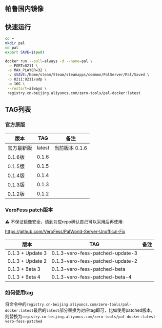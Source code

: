 帕鲁国内镜像
----

## 快速运行
```bash
cd ~
mkdir pal
cd pal
export SAVE=$(pwd)

docker run --pull=always -d --name=pal \
 -e PORT=8211 \
 -e MAX_PLAYER=32 \
 -v $SAVE:/home/steam/Steam/steamapps/common/PalServer/Pal/Saved \
 -p 8211:8211/udp \
 -m 16G \
 --restart=always \
 registry.cn-beijing.aliyuncs.com/zero-tools/pal-docker:latest
```
## TAG列表

### 官方原版
| 版本 | TAG | 备注 | 
| - | - | - |
| 官方最新版 | latest | 当前版本 0.1.6 |
| 0.1.6版 | 0.1.6 | |
| 0.1.5版 | 0.1.5 | |
| 0.1.4版 | 0.1.4 | |
| 0.1.3版 | 0.1.3 | |
| 0.1.2版 | 0.1.2 | |

### VeroFess patch版本
⚠️ 不保证镜像安全，请到对应repo确认自己可以采用后再使用:

https://github.com/VeroFess/PalWorld-Server-Unoffical-Fix

| 版本 | TAG | 备注 | 
| - | - | - |
| 0.1.3 + Update 3 | 0.1.3-vero-fess-patched-update-3 | | 
| 0.1.3 + Update 2 | 0.1.3-vero-fess-patched-update-2 | |
| 0.1.3 + Beta 3 | 0.1.3-vero-fess-patched-beta |  |
| 0.1.3 + Beta 4 | 0.1.3-vero-fess-patched-beta-4 | |

### 如何使用tag
将命令中的`registry.cn-beijing.aliyuncs.com/zero-tools/pal-docker:latest`最后的`latest`部分替换为对应tag即可，比如使用patched版本，则替换为`registry.cn-beijing.aliyuncs.com/zero-tools/pal-docker:latest-vero-fess-patched`
